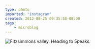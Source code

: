 ```yaml
---
type: photo
imported: "instagram"
created: 2012-08-25 09:35:58-08:00
tags:
    - microblog
---
```

![Fitzsimmons valley. Heading to 5peaks.](/media/images/photos/2012/08/8c4e4c84da9767dc55d6e667195a23d4.jpg)

